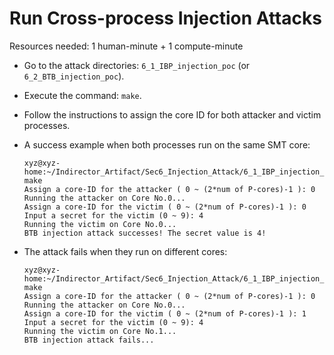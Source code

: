 # Run Cross-process Injection Attacks

Resources needed: 1 human-minute + 1 compute-minute

* Go to the attack directories: `6_1_IBP_injection_poc` (or `6_2_BTB_injection_poc`).
* Execute the command: `make`.
* Follow the instructions to assign the core ID for both attacker and victim processes.
* A success example when both processes run on the same SMT core:

    ```
    xyz@xyz-home:~/Indirector_Artifact/Sec6_Injection_Attack/6_1_IBP_injection_poc$ make
    Assign a core-ID for the attacker ( 0 ~ (2*num of P-cores)-1 ): 0
    Running the attacker on Core No.0...
    Assign a core-ID for the victim ( 0 ~ (2*num of P-cores)-1 ): 0
    Input a secret for the victim (0 ~ 9): 4
    Running the victim on Core No.0...
    BTB injection attack successes! The secret value is 4!
    ```

* The attack fails when they run on different cores:
    ```
    xyz@xyz-home:~/Indirector_Artifact/Sec6_Injection_Attack/6_1_IBP_injection_poc$ make
    Assign a core-ID for the attacker ( 0 ~ (2*num of P-cores)-1 ): 0
    Running the attacker on Core No.0...
    Assign a core-ID for the victim ( 0 ~ (2*num of P-cores)-1 ): 1
    Input a secret for the victim (0 ~ 9): 4
    Running the victim on Core No.1...
    BTB injection attack fails...
    ```